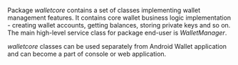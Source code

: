 Package *walletcore* contains a set of classes implementing wallet management features.
It contains core wallet business logic implementation - creating wallet accounts,
getting balances, storing private keys and so on.
The main high-level service class for package end-user is *WalletManager*.

*walletcore* classes can be used separately from Android Wallet application and can become a part of
console or web application.